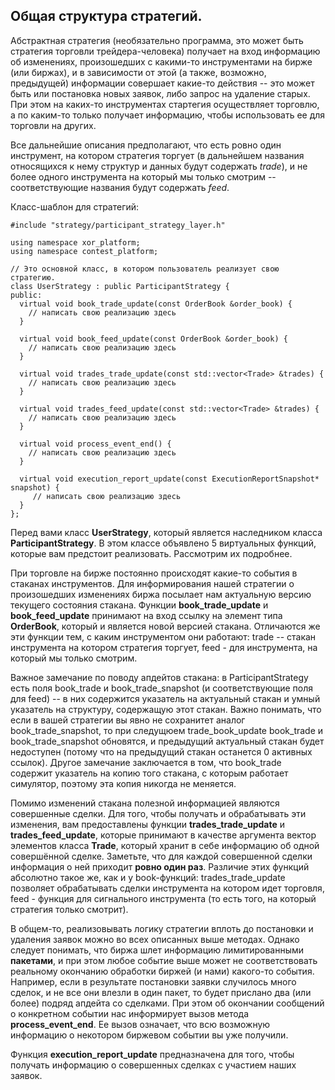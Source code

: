 Общая структура стратегий.
--------------------

Абстрактная стратегия (необязательно программа, это может быть стратегия торговли трейдера-человека)
получает на вход информацию об изменениях, произошедших с какими-то инструментами на бирже (или биржах),
и в зависимости от этой (а также, возможно, предыдущей) информации совершает какие-то действия --
это может быть или постановка новых заявок, либо запрос на удаление старых. При этом
на каких-то инструментах стартегия осуществляет торговлю, а по каким-то только получает информацию,
чтобы использовать ее для торговли на других.

Все дальнейшие описания предполагают, что есть ровно один инструмент, на котором стратегия торгует
(в дальнейшем названия относящихся к нему структур и данных будут содержать *trade*), и не более одного инструмента на который мы только смотрим -- соответствующие названия будут содержать *feed*.

Класс-шаблон для стратегий:
```
#include "strategy/participant_strategy_layer.h"

using namespace xor_platform;
using namespace contest_platform;

// Это основной класс, в котором пользователь реализует свою стратегию.
class UserStrategy : public ParticipantStrategy {
public:
  virtual void book_trade_update(const OrderBook &order_book) {
    // написать свою реализацию здесь
  }

  virtual void book_feed_update(const OrderBook &order_book) {
    // написать свою реализацию здесь
  }

  virtual void trades_trade_update(const std::vector<Trade> &trades) {
    // написать свою реализацию здесь
  }

  virtual void trades_feed_update(const std::vector<Trade> &trades) {
    // написать свою реализацию здесь
  }

  virtual void process_event_end() {
    // написать свою реализацию здесь
  }

  virtual void execution_report_update(const ExecutionReportSnapshot* snapshot) {
	 // написать свою реализацию здесь
  }
};

```
   Перед вами класс **UserStrategy**, который является наследником класса **ParticipantStrategy**. В этом классе объявлено 5 виртуальных функций, которые вам предстоит реализовать. Рассмотрим их подробнее.

При торговле на бирже постоянно происходят какие-то события в стаканах инструментов. Для информирования нашей стратегии о произошедших изменениях биржа посылает нам актуальную версию текущего состояния стакана. Функции  **book_trade_update** и **book_feed_update** принимают на вход ссылку на элемент типа **OrderBook**, который и является новой версией стакана. Отличаются же эти функции тем, с каким инструментом они работают: trade -- стакан инструмента на котором стратегия торгует, feed - для инструмента, на который мы только смотрим.

Важное замечание по поводу апдейтов стакана: в ParticipantStrategy есть поля book_trade и book_trade_snapshot (и соответствующие поля для feed) -- в них содержится указатель на актуальный стакан и умный указатель на структуру, содержащую этот стакан. Важно понимать, что если в вашей стратегии вы явно не сохранитет аналог book_trade_snapshot, то при следущюем trade_book_update book_trade и book_trade_snapshot обновятся, и предыдущий актуальный стакан будет недоступен (потому что на предыдущий стакан останется 0 активных ссылок). Другое замечание заключается в том, что book_trade содержит указатель на копию того стакана, с которым работает симулятор, поэтому эта копия никогда не меняется.

Помимо изменений стакана полезной информацией являются совершенные сделки. Для того, чтобы получать и обрабатывать эти изменения, вам предоставлены функции **trades_trade_update** и **trades_feed_update**, которые принимают в качестве аргумента вектор элементов класса **Trade**, который хранит в себе информацию об одной совершённой сделке. Заметьте, что для каждой совершенной сделки информация о ней приходит **ровно один раз**. Различие этих функций абсолютно такое же, как и у book-функций: trades_trade_update позволяет обрабатывать сделки инструмента на котором идет торговля, feed - функция для сигнального инструмента (то есть того, на который стратегия только смотрит).

В общем-то, реализовывать логику стратегии вплоть до постановки и удаления заявок можно во всех описанных выше методах. Однако следует понимать, что биржа шлет информацию лимитированными **пакетами**, и при этом любое событие выше может не соответствовать реальному окончанию обработки биржей (и нами) какого-то события. Например, если в результате постановки заявки случилось много сделок, и не все они влезли в один пакет, то будет прислано два (или более) подряд апдейта со сделками. При этом об окончании сообщений о конкретном событии нас информирует вызов метода  **process_event_end**. Ее вызов означает, что всю возможную информацию о некотором биржевом событии вы уже получили.

Функция **execution_report_update** предназначена для того, чтобы получать информацию о совершенных сделках с участием наших заявок.
